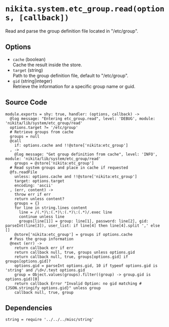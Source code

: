 
# `nikita.system.etc_group.read(options, [callback])`

Read and parse the group definition file located in "/etc/group".

## Options

* `cache` (boolean)   
  Cache the result inside the store.
* `target` (string)   
  Path to the group definition file, default to "/etc/group".
* `gid` (string|integer)   
  Retrieve the information for a specific group name or guid.

## Source Code

    module.exports = shy: true, handler: (options, callback) ->
      @log message: "Entering etc_group.read", level: 'DEBUG', module: 'nikita/lib/system/etc_group/read'
      options.target ?= '/etc/group'
      # Retrieve groups from cache
      groups = null
      @call
        if: options.cache and !!@store['nikita:etc_group']
      , ->
        @log message: "Get group definition from cache", level: 'INFO', module: 'nikita/lib/system/etc_group/read'
        groups = @store['nikita:etc_group']
      # Read system groups and place in cache if requested
      @fs.readFile
        unless: options.cache and !!@store['nikita:etc_group']
        target: options.target
        encoding: 'ascii'
      , (err, content) ->
        throw err if err
        return unless content?
        groups = {}
        for line in string.lines content
          line = /(.*)\:(.*)\:(.*)\:(.*)/.exec line
          continue unless line
          groups[line[1]] = group: line[1], password: line[2], gid: parseInt(line[3]), user_list: if line[4] then line[4].split ',' else []
        @store['nikita:etc_group'] = groups if options.cache
      # Pass the group information
      @next (err) ->
        return callback err if err
        return callback null, true, groups unless options.gid
        return callback null, true, groups[options.gid] if groups[options.gid]?
        options.gid = parseInt options.gid, 10 if typeof options.gid is 'string' and /\d+/.test options.gid
        group = Object.values(groups).filter((group) -> group.gid is options.gid)[0]
        return callback Error "Invalid Option: no gid matching #{JSON.stringify options.gid}" unless group
        callback null, true, group
      
## Dependencies

    string = require '../../../misc/string'

